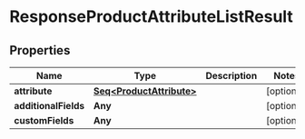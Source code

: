 

# ResponseProductAttributeListResult


## Properties

Name | Type | Description | Notes
------------ | ------------- | ------------- | -------------
**attribute** | [**Seq&lt;ProductAttribute&gt;**](ProductAttribute.md) |  |  [optional]
**additionalFields** | **Any** |  |  [optional]
**customFields** | **Any** |  |  [optional]



